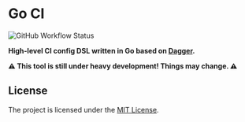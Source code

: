 # Go CI

![GitHub Workflow Status](https://img.shields.io/github/actions/workflow/status/sagikazarmark/goci/ci.yaml?style=flat-square)

**High-level CI config DSL written in Go based on [Dagger](https://dagger.io/).**

**⚠️ This tool is still under heavy development! Things may change. ⚠️**


## License

The project is licensed under the [MIT License](LICENSE).
